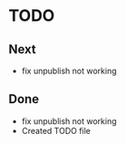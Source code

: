 # TODO

## Next
- fix unpublish not working
## Done
- fix unpublish not working
- Created TODO file
